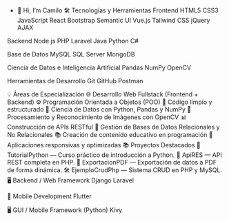 - 👋 Hi, I’m Camilo
🛠️ Tecnologías y Herramientas
Frontend
HTML5 CSS3 JavaScript React Bootstrap Semantic UI Vue.js Tailwind CSS jQuery AJAX

Backend
Node.js PHP Laravel Java Python C#

Base de Datos
MySQL SQL Server MongoDB

Ciencia de Datos e Inteligencia Artificial
Pandas NumPy OpenCV

Herramientas de Desarrollo
Git GitHub Postman

💡 Áreas de Especialización
🌐 Desarrollo Web Fullstack (Frontend + Backend)
⚙️ Programación Orientada a Objetos (POO)
🧹 Código limpio y estructurado
🧮 Ciencia de Datos con Python, Pandas y NumPy
🧠 Procesamiento y Reconocimiento de Imágenes con OpenCV
📊 Construcción de APIs RESTful
💾 Gestión de Bases de Datos Relacionales y No Relacionales
📚 Creación de contenido educativo en programación
🎯 Aplicaciones responsivas y optimizadas
📚 Proyectos Destacados
🚀 TutorialPython — Curso práctico de introducción a Python.
🔧 ApiRES — API REST completa en PHP.
📄 ExportacionPDF — Exportación de datos a PDF de forma dinámica.
🛠️ EjemploCrudPhp — Sistema CRUD en PHP y MySQL.
🖥️ Backend / Web Framework
Django Laravel

📱 Mobile Development
Flutter

🖥️ GUI / Mobile Framework (Python)
Kivy
